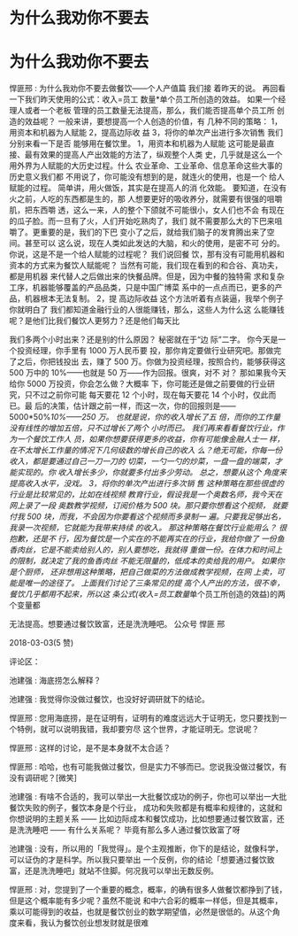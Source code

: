 # 为什么我劝你不要去

# 为什么我劝你不要去

悍匪邢 : 为什么我劝你不要去做餐饮——个人产值篇 我们接 着昨天的说。 再回看一下我们昨天使用的公式：收入=员工 数量*单个员工所创造的效益。 如果一个经理人或者一个老板 管理的员工数量无法提高，那么，我们能否提高单个员工所 创造的效益呢？ 一般来讲，要想提高一个人创造的价值，有 几种不同的策略： 1，用资本和机器为人赋能 2，提高边际收 益 3，将你的单次产出进行多次销售 我们分别来看一下是否 能够用在餐饮里。 1，用资本和机器为人赋能 这可能是最直 接、最有效果的提高人产出效能的方法了，纵观整个人类 史，几乎就是这么一个用外界为人赋能的大历史过程。什么 农业革命、工业革命、信息革命这些大事的历史意义我们都 不用说了，你可能没有想到的是，就连火的使用，也是一个 给人赋能的过程。 简单讲，用火做饭，其实是在提高人的消 化效能。 要知道，在没有火之前，人吃的东西都是生的，那 人想要更好的吸收养分，就需要有很强的咀嚼肌，把东西嚼 透，这么一来，人的整个下颌就不可能很小，女人们也不会 有现在的瓜子脸。而一旦有了火，人们开始吃熟肉了，我们 就不需要那么大的下巴来咀嚼了。更重要的是，我们的下巴 变小了之后，就给我们脑子的发育腾出来了空间。甚至可以 这么说，现在人类如此发达的大脑，和火的使用，是密不可 分的。你说，这是不是一个给人赋能的过程呢？ 我们说回餐 饮，那有没有可能用机器和资本的方式来为餐饮人赋能呢？ 当然有可能，我们现在看到的和合谷、真功夫，都是用机器 来代替人之后做出来的快餐品牌。但是，因为中餐的独特需 求和复杂工序，机器能够覆盖的产品品类，只是中国广博菜 系中的一点点而已，更多的产品，机器根本无法复制。 2，提 高边际收益 这个方法听着有点装逼，我举个例子你就明白了 我们都知道金融行业的人很能赚钱，那么，这些人为什么这 么能赚钱呢？是他们比我们餐饮人更努力？还是他们每天比

我们多两个小时出来？还是别的什么原因？ 秘密就在于“边 际”二字。 你今天是一个投资经理，你手里有 1000 万人民币要 投，那你肯定要做行业研究吧。那做完了之后，你把钱投出 去，赚了 500 万。你做为投资经理，按照合约，能够获得这 500 万中的 10%——也就是 50 万——作为回报。很爽，对不 对？ 那如果我今天给你 5000 万投资，你会怎么做？大概率 下，你可能还是做之前要做的行业研究，只不过之前你可能 每天要花 12 个小时，现在每天要花 14 个小时，仅此而已。最 后的决策，估计跟之前一样，而这一次，你的回报则是—— 5000*50%*10%——250 万。 也就是说，你的收入增长了五 倍，而你的工作量没有线性的增加五倍，只不过增长了两个 小时而已。 我们再来看看餐饮行业，作为一个餐饮工作人 员，如果你想要获得更多的收益，你有可能像金融人士一 样，在不太增长工作量的情况下几何级数的增长自己的收入 么？绝无可能，你每一份收入，都是要通过自己一刀一刀的 切菜，一勺一勺的炒菜，一盘一盘的端菜，才能实现的。你 收入增长多少，你就要多付出多少劳动。 总之，想要从这个 角度来提高收入水平，没戏。 3，将你的单次产出进行多次销 售 这种策略在那些很虚的行业是比较常见的，比如在线视频 教育行业，假设我是一个奥数名师，我今天在网上录了一段 奥数教学视频，订阅价格为 500 块。那只要你想看这个视频， 就要付我 500 块，而我，不会因为你要看这个视频而多录制一 遍。只要我足够出名，我录一次视频，它就能为我带来持续 的收入。 那这种策略在餐饮行业能用么？ 很抱歉，还是不 行，因为餐饮是一个实在的不能再实在的行业，我给你做了 一份鱼香肉丝，它是不能卖给别人的，别人要想吃，我就得 重做一份。在体力和时间上的限制，就决定了我的鱼香肉丝 不能无限量的，低成本的卖给我的用户。 如果你是个厨师， 还非想用这种策略，把自己做菜的方法做成教学视频，在网 上卖，可能是唯一的途径了。 上面我们讨论了三条常见的提 高个人产出的方法，很不幸，餐饮几乎都用不起来，所以这 条公式(收入=员工数量*单个员工所创造的效益)的两个变量都

无法提高。想要通过餐饮致富，还是洗洗睡吧。 公众号 悍匪 邢

2018-03-03(5 赞)

评论区：

池建强 : 海底捞怎么解释？

池建强 : 我觉得你没做过餐饮，也没好好调研就下的结论。

悍匪邢 : 您用海底捞，是在证明有，证明有的难度远远大于证明无，您只要找到一个特例，就可以说明我错，我却要穷尽 这个世界，才能证明无。您说呢？

悍匪邢 : 这样的讨论，是不是本身就不太合适？

悍匪邢 : 哈哈，也有可能我做过餐饮，但是实力不够而已。您说我没做过餐饮，有没有调研呢？[微笑]

池建强 : 有啥不合适的，我可以举出一大批餐饮成功的例子，你也可以举出一大批餐饮失败的例子，餐饮本身是个行业， 成功和失败都是有概率和规律的，这就和你想说明的主题关系 —— 比如边际成本和餐饮成功，比如想要通过餐饮致富，还 是洗洗睡吧 —— 有什么关系呢？ 毕竟有那么多人通过餐饮致富了呀

池建强 : 没有，所以用的「我觉得」。是个主观推断，你下的是结论，就像科学，可以证伪的才是科学。所以我只要举出 一个反例，你的结论「想要通过餐饮致富，还是洗洗睡吧」就站不住脚。何况我可以举出无数反例。

悍匪邢 : 对，您提到了一个重要的概念，概率，的确有很多人做餐饮都挣到了钱，但是这个概率能有多少呢？虽然不能说 和中六合彩的概率一样低，但是其概率，乘以可能得到的收益，也就是餐饮创业的数学期望值，必然是很低的。从这个角 度来看，我认为餐饮创业想发财就是很难
